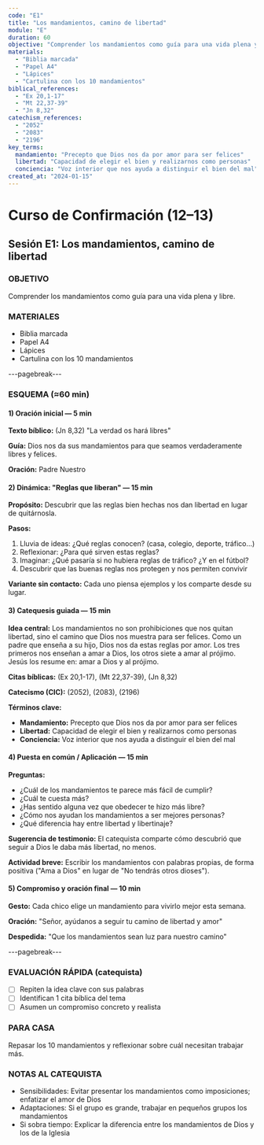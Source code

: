 ```yaml
---
code: "E1"
title: "Los mandamientos, camino de libertad"
module: "E"
duration: 60
objective: "Comprender los mandamientos como guía para una vida plena y libre."
materials:
  - "Biblia marcada"
  - "Papel A4"
  - "Lápices"
  - "Cartulina con los 10 mandamientos"
biblical_references:
  - "Ex 20,1-17"
  - "Mt 22,37-39"
  - "Jn 8,32"
catechism_references:
  - "2052"
  - "2083"
  - "2196"
key_terms:
  mandamiento: "Precepto que Dios nos da por amor para ser felices"
  libertad: "Capacidad de elegir el bien y realizarnos como personas"
  conciencia: "Voz interior que nos ayuda a distinguir el bien del mal"
created_at: "2024-01-15"
---
```


# Curso de Confirmación (12–13)
## Sesión E1: Los mandamientos, camino de libertad

### OBJETIVO
Comprender los mandamientos como guía para una vida plena y libre.

### MATERIALES
- Biblia marcada
- Papel A4
- Lápices
- Cartulina con los 10 mandamientos

---pagebreak---

### ESQUEMA (≈60 min)

#### 1) Oración inicial — 5 min
**Texto bíblico:** (Jn 8,32) "La verdad os hará libres"

**Guía:** Dios nos da sus mandamientos para que seamos verdaderamente libres y felices.

**Oración:** Padre Nuestro

#### 2) Dinámica: "Reglas que liberan" — 15 min
**Propósito:** Descubrir que las reglas bien hechas nos dan libertad en lugar de quitárnosla.

**Pasos:**
1. Lluvia de ideas: ¿Qué reglas conocen? (casa, colegio, deporte, tráfico...)
2. Reflexionar: ¿Para qué sirven estas reglas?
3. Imaginar: ¿Qué pasaría si no hubiera reglas de tráfico? ¿Y en el fútbol?
4. Descubrir que las buenas reglas nos protegen y nos permiten convivir

**Variante sin contacto:** Cada uno piensa ejemplos y los comparte desde su lugar.

#### 3) Catequesis guiada — 15 min
**Idea central:** Los mandamientos no son prohibiciones que nos quitan libertad, sino el camino que Dios nos muestra para ser felices. Como un padre que enseña a su hijo, Dios nos da estas reglas por amor. Los tres primeros nos enseñan a amar a Dios, los otros siete a amar al prójimo. Jesús los resume en: amar a Dios y al prójimo.

**Citas bíblicas:** (Ex 20,1-17), (Mt 22,37-39), (Jn 8,32)

**Catecismo (CIC):** (2052), (2083), (2196)

**Términos clave:**
- **Mandamiento:** Precepto que Dios nos da por amor para ser felices
- **Libertad:** Capacidad de elegir el bien y realizarnos como personas
- **Conciencia:** Voz interior que nos ayuda a distinguir el bien del mal

#### 4) Puesta en común / Aplicación — 15 min
**Preguntas:**
- ¿Cuál de los mandamientos te parece más fácil de cumplir?
- ¿Cuál te cuesta más?
- ¿Has sentido alguna vez que obedecer te hizo más libre?
- ¿Cómo nos ayudan los mandamientos a ser mejores personas?
- ¿Qué diferencia hay entre libertad y libertinaje?

**Sugerencia de testimonio:** El catequista comparte cómo descubrió que seguir a Dios le daba más libertad, no menos.

**Actividad breve:** Escribir los mandamientos con palabras propias, de forma positiva ("Ama a Dios" en lugar de "No tendrás otros dioses").

#### 5) Compromiso y oración final — 10 min
**Gesto:** Cada chico elige un mandamiento para vivirlo mejor esta semana.

**Oración:** "Señor, ayúdanos a seguir tu camino de libertad y amor"

**Despedida:** "Que los mandamientos sean luz para nuestro camino"

---pagebreak---

### EVALUACIÓN RÁPIDA (catequista)
- [ ] Repiten la idea clave con sus palabras
- [ ] Identifican 1 cita bíblica del tema
- [ ] Asumen un compromiso concreto y realista

### PARA CASA
Repasar los 10 mandamientos y reflexionar sobre cuál necesitan trabajar más.

### NOTAS AL CATEQUISTA
- Sensibilidades: Evitar presentar los mandamientos como imposiciones; enfatizar el amor de Dios
- Adaptaciones: Si el grupo es grande, trabajar en pequeños grupos los mandamientos
- Si sobra tiempo: Explicar la diferencia entre los mandamientos de Dios y los de la Iglesia